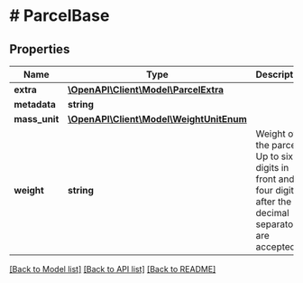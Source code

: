# # ParcelBase

## Properties

Name | Type | Description | Notes
------------ | ------------- | ------------- | -------------
**extra** | [**\OpenAPI\Client\Model\ParcelExtra**](ParcelExtra.md) |  | [optional]
**metadata** | **string** |  | [optional]
**mass_unit** | [**\OpenAPI\Client\Model\WeightUnitEnum**](WeightUnitEnum.md) |  | [optional]
**weight** | **string** | Weight of the parcel. Up to six digits in front and four digits after the decimal separator are accepted. | [optional]

[[Back to Model list]](../../README.md#models) [[Back to API list]](../../README.md#endpoints) [[Back to README]](../../README.md)
